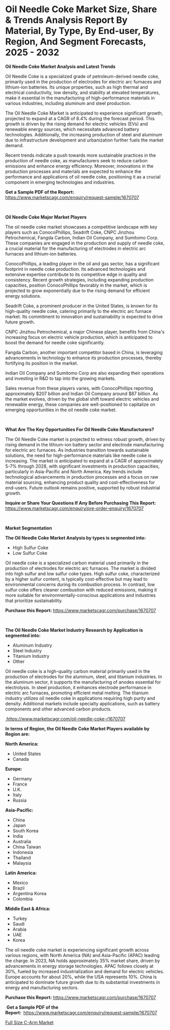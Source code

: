 <p><h1>Oil Needle Coke Market Size, Share & Trends Analysis Report By Material, By Type, By End-user, By Region, And Segment Forecasts, 2025 - 2032</h1></p><p><strong>Oil Needle Coke Market Analysis and Latest Trends</strong></p>
<p><p>Oil Needle Coke is a specialized grade of petroleum-derived needle coke, primarily used in the production of electrodes for electric arc furnaces and lithium-ion batteries. Its unique properties, such as high thermal and electrical conductivity, low density, and stability at elevated temperatures, make it essential in the manufacturing of high-performance materials in various industries, including aluminum and steel production.</p><p>The Oil Needle Coke Market is anticipated to experience significant growth, projected to expand at a CAGR of 8.4% during the forecast period. This growth is driven by the rising demand for electric vehicles (EVs) and renewable energy sources, which necessitate advanced battery technologies. Additionally, the increasing production of steel and aluminum due to infrastructure development and urbanization further fuels the market demand.</p><p>Recent trends indicate a push towards more sustainable practices in the production of needle coke, as manufacturers seek to reduce carbon emissions and enhance energy efficiency. Moreover, innovations in the production processes and materials are expected to enhance the performance and applications of oil needle coke, positioning it as a crucial component in emerging technologies and industries.</p></p>
<p><strong>Get a Sample PDF of the Report:&nbsp;</strong> <a href="https://www.marketscagr.com/enquiry/request-sample/1670707?utm_campaign=3448&utm_medium=2&utm_source=Github&utm_content=ia&utm_term=25032025&utm_id=oil-needle-coke">https://www.marketscagr.com/enquiry/request-sample/1670707</a></p>
<p>&nbsp;</p>
<p><strong>Oil Needle Coke Major Market Players</strong></p>
<p><p>The oil needle coke market showcases a competitive landscape with key players such as ConocoPhillips, Seadrift Coke, CNPC Jinzhou Petrochemical, Fangda Carbon, Indian Oil Company, and Sumitomo Corp. These companies are engaged in the production and supply of needle coke, a crucial material for the manufacturing of electrodes in electric arc furnaces and lithium-ion batteries.</p><p>ConocoPhillips, a leading player in the oil and gas sector, has a significant footprint in needle coke production. Its advanced technologies and extensive expertise contribute to its competitive edge in quality and consistency. Recent growth strategies, including expanding production capacities, position ConocoPhillips favorably in the market, which is projected to grow exponentially due to the rising demand for efficient energy solutions.</p><p>Seadrift Coke, a prominent producer in the United States, is known for its high-quality needle coke, catering primarily to the electric arc furnace market. Its commitment to innovation and sustainability is expected to drive future growth. </p><p>CNPC Jinzhou Petrochemical, a major Chinese player, benefits from China's increasing focus on electric vehicle production, which is anticipated to boost the demand for needle coke significantly. </p><p>Fangda Carbon, another important competitor based in China, is leveraging advancements in technology to enhance its production processes, thereby fortifying its position in the market.</p><p>Indian Oil Company and Sumitomo Corp are also expanding their operations and investing in R&D to tap into the growing markets. </p><p>Sales revenue from these players varies, with ConocoPhillips reporting approximately $207 billion and Indian Oil Company around $87 billion. As the market evolves, driven by the global shift toward electric vehicles and renewable energy, these companies are well-positioned to capitalize on emerging opportunities in the oil needle coke market.</p></p>
<p>&nbsp;</p>
<p><strong>What Are The Key Opportunities For Oil Needle Coke Manufacturers?</strong></p>
<p><p>The Oil Needle Coke market is projected to witness robust growth, driven by rising demand in the lithium-ion battery sector and electrode manufacturing for electric arc furnaces. As industries transition towards sustainable solutions, the need for high-performance materials like needle coke is increasing. The market is anticipated to expand at a CAGR of approximately 5-7% through 2028, with significant investments in production capacities, particularly in Asia-Pacific and North America. Key trends include technological advancements in production processes and a focus on raw material sourcing, enhancing product quality and cost-effectiveness for end-users. Future outlook remains positive, supported by robust industrial growth.</p></p>
<p><strong>Inquire or Share Your Questions If Any Before Purchasing This Report:</strong> <a href="https://www.marketscagr.com/enquiry/pre-order-enquiry/1670707?utm_campaign=3448&utm_medium=2&utm_source=Github&utm_content=ia&utm_term=25032025&utm_id=oil-needle-coke">https://www.marketscagr.com/enquiry/pre-order-enquiry/1670707</a></p>
<p>&nbsp;</p>
<p><strong>Market Segmentation</strong></p>
<p><strong>The Oil Needle Coke Market Analysis by types is segmented into:</strong></p>
<p><ul><li>High Sulfur Coke</li><li>Low Sulfur Coke</li></ul></p>
<p><p>Oil needle coke is a specialized carbon material used primarily in the production of electrodes for electric arc furnaces. The market is divided into high sulfur and low sulfur coke types. High sulfur coke, characterized by a higher sulfur content, is typically cost-effective but may lead to environmental concerns during its combustion process. In contrast, low sulfur coke offers cleaner combustion with reduced emissions, making it more suitable for environmentally-conscious applications and industries that prioritize sustainability.</p></p>
<p><strong>Purchase this Report:&nbsp;</strong><a href="https://www.marketscagr.com/purchase/1670707?utm_campaign=3448&utm_medium=2&utm_source=Github&utm_content=ia&utm_term=25032025&utm_id=oil-needle-coke">https://www.marketscagr.com/purchase/1670707</a></p>
<p>&nbsp;</p>
<p><strong>The Oil Needle Coke Market Industry Research by Application is segmented into:</strong></p>
<p><ul><li>Aluminum Industry</li><li>Steel Industry</li><li>Titanium Industry</li><li>Other</li></ul></p>
<p><p>Oil needle coke is a high-quality carbon material primarily used in the production of electrodes for the aluminum, steel, and titanium industries. In the aluminum sector, it supports the manufacturing of anodes essential for electrolysis. In steel production, it enhances electrode performance in electric arc furnaces, promoting efficient metal melting. The titanium industry utilizes oil needle coke in applications requiring high purity and density. Additional markets include specialty applications, such as battery components and other advanced carbon products.</p></p>
<p><a href="https://www.marketscagr.com/oil-needle-coke-r1670707?utm_campaign=3448&utm_medium=2&utm_source=Github&utm_content=ia&utm_term=25032025&utm_id=oil-needle-coke">&nbsp;https://www.marketscagr.com/oil-needle-coke-r1670707</a></p>
<p><strong>In terms of Region, the Oil Needle Coke Market Players available by Region are:</strong></p>
<p>
    <p> <strong> North America: </strong>
        <ul>
            <li>United States</li>
            <li>Canada</li>
        </ul>
        </p> 
    <p> <strong> Europe: </strong>
        <ul>
            <li>Germany</li>
            <li>France</li>
            <li>U.K.</li>
            <li>Italy</li>
            <li>Russia</li>
        </ul>
        </p> 
    <p> <strong> Asia-Pacific: </strong>
        <ul>
            <li>China</li>
            <li>Japan</li>
            <li>South Korea</li>
            <li>India</li>
            <li>Australia</li>
            <li>China Taiwan</li>
            <li>Indonesia</li>
            <li>Thailand</li>
            <li>Malaysia</li>
        </ul>
        </p> 
    <p> <strong> Latin America: </strong>
        <ul>
            <li>Mexico</li>
            <li>Brazil</li>
            <li>Argentina Korea</li>
            <li>Colombia</li>
        </ul>
        </p> 
    <p> <strong> Middle East & Africa: </strong>
        <ul>
            <li>Turkey</li>
            <li>Saudi</li>
            <li>Arabia</li>
            <li>UAE</li>
            <li>Korea</li>
        </ul>
    </p>
    </p>
<p><p>The oil needle coke market is experiencing significant growth across various regions, with North America (NA) and Asia-Pacific (APAC) leading the charge. In 2023, NA holds approximately 35% market share, driven by advancements in energy storage technologies. APAC follows closely at 30%, fueled by increased industrialization and demand for electric vehicles. Europe accounts for about 20%, while the USA represents 10%. China is anticipated to dominate future growth due to its substantial investments in energy and manufacturing sectors.</p></p>
<p><strong>Purchase this Report: </strong><a href="https://www.marketscagr.com/purchase/1670707?utm_campaign=3448&utm_medium=2&utm_source=Github&utm_content=ia&utm_term=25032025&utm_id=oil-needle-coke">https://www.marketscagr.com/purchase/1670707</a></p>
<p>&nbsp;<strong>Get a Sample PDF of the Report:&nbsp;&nbsp;</strong><a href="https://www.marketscagr.com/enquiry/request-sample/1670707?utm_campaign=3448&utm_medium=2&utm_source=Github&utm_content=ia&utm_term=25032025&utm_id=oil-needle-coke">https://www.marketscagr.com/enquiry/request-sample/1670707</a></p>
<p><strong></strong></p>
<p><p><a href="https://github.com/popupioo/Market-Research-Report-List-1/blob/main/full-size-c-arm-market.md?utm_campaign=3448&utm_medium=2&utm_source=Github&utm_content=ia&utm_term=25032025&utm_id=oil-needle-coke">Full Size C-Arm Market</a></p></p>